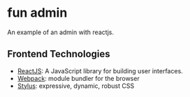 # fun admin

An example of an admin with reactjs.

Frontend Technologies
---------------------
* [ReactJS](https://facebook.github.io/react/): A JavaScript library for building user interfaces.
* [Webpack](http://webpack.github.io/): module bundler for the browser
* [Stylus](http://stylus-lang.com/): expressive, dynamic, robust CSS
